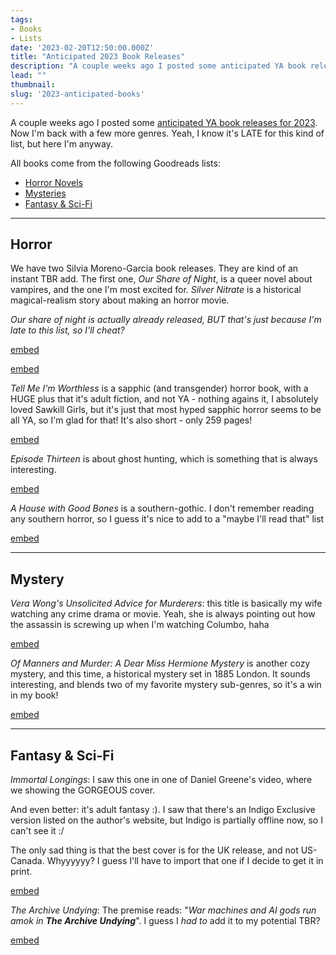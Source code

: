 ```yaml
---
tags:
- Books
- Lists
date: '2023-02-20T12:50:00.000Z'
title: "Anticipated 2023 Book Releases"
description: "A couple weeks ago I posted some anticipated YA book releases for 2023. Now I'm back with a few more genres. Yeah, I know it's LATE for this kind of list, but here I'm anyway."
lead: ""
thumbnail: 
slug: '2023-anticipated-books'
---
```


A couple weeks ago I posted some [anticipated YA book releases for 2023](https://geekosaur.com/post/2023-anticipated-books-ya/). Now I'm back with a few more genres. Yeah, I know it's LATE for this kind of list, but here I'm anyway.

All books come from the following Goodreads lists:
- [Horror Novels](https://www.goodreads.com/blog/show/2507-the-most-anticipated-horror-novels-of-2023)
- [Mysteries](https://www.goodreads.com/blog/show/2440-2023-s-most-anticipated-mysteries-thrillers)
- [Fantasy & Sci-Fi](https://www.goodreads.com/blog/show/2514-2023-s-most-anticipated-new-fantasy-and-science-fiction)

***

## Horror

We have two Silvia Moreno-Garcia book releases. They are kind of an instant TBR add. The first one, _Our Share of Night_, is a queer novel about vampires, and the one I'm most excited for. _Silver Nitrate_ is a historical magical-realism story about making an horror movie.

_Our share of night is actually already released, BUT that's just because I'm late to this list, so I'll cheat?_

[embed](https://www.publishersweekly.com/9780451495143)

[embed](https://www.penguinrandomhouse.com/books/668250/silver-nitrate-by-silvia-moreno-garcia/)

_Tell Me I'm Worthless_ is a sapphic (and transgender) horror book, with a HUGE plus that it's adult fiction, and not YA - nothing agains it, I absolutely loved Sawkill Girls, but it's just that most hyped sapphic horror seems to be all YA, so I'm glad for that! It's also short - only 259 pages!

[embed](https://tornightfire.com/catalog/tell-me-im-worthless-alison-rumfitt/)

_Episode Thirteen_ is about ghost hunting, which is something that is always interesting.

[embed](https://www.publishersweekly.com/9780316443104)

_A House with Good Bones_ is a southern-gothic. I don't remember reading any southern horror, so I guess it's nice to add to a "maybe I'll read that" list

[embed](https://tornightfire.com/catalog/a-house-with-good-bones-t-kingfisher/)

***

## Mystery

_Vera Wong's Unsolicited Advice for Murderers_: this title is basically my wife watching any crime drama or movie. Yeah, she is always pointing out how the assassin is screwing up when I'm watching Columbo, haha

[embed](https://www.penguinrandomhouse.com/books/707475/vera-wongs-unsolicited-advice-for-murderers-by-jesse-q-sutanto/)

_Of Manners and Murder: A Dear Miss Hermione Mystery_ is another cozy mystery, and this time, a historical mystery set in 1885 London. It sounds interesting, and blends two of my favorite mystery sub-genres, so it's a win in my book!

[embed](https://us.macmillan.com/books/9781250848567/ofmannersandmurder)

***

## Fantasy & Sci-Fi

_Immortal Longings_: I saw this one in one of Daniel Greene's video, where we showing the GORGEOUS cover.

And even better: it's adult fantasy :). I saw that there's an Indigo Exclusive version listed on the author's website, but Indigo is partially offline now, so I can't see it :/ 

The only sad thing is that the best cover is for the UK release, and not US-Canada. Whyyyyyy? I guess I'll have to import that one if I decide to get it in print.

[embed](https://www.hachette.co.uk/titles/chloe-gong/immortal-longings/9781399700429/)

_The Archive Undying_: The premise reads: "_War machines and AI gods run amok in **The Archive Undying**_".  I guess I _had to_ add it to my potential TBR?

[embed](https://us.macmillan.com/books/9781250821546/the-archive-undying)

